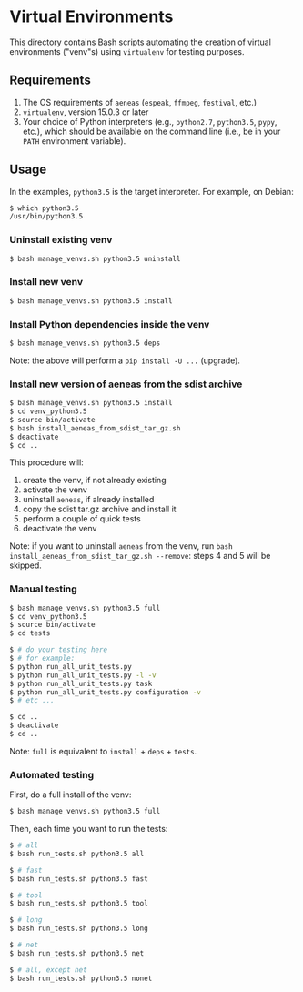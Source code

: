 # Virtual Environments

This directory contains Bash scripts automating the creation
of virtual environments ("venv"s) using ``virtualenv``
for testing purposes.


## Requirements

1. The OS requirements of ``aeneas`` (``espeak``, ``ffmpeg``, ``festival``, etc.)
2. ``virtualenv``, version 15.0.3 or later
3. Your choice of Python interpreters (e.g., ``python2.7``, ``python3.5``, ``pypy``, etc.), which should be available on the command line (i.e., be in your ``PATH`` environment variable).

## Usage

In the examples, ``python3.5`` is the target interpreter.
For example, on Debian:

```bash
$ which python3.5
/usr/bin/python3.5
```

### Uninstall existing venv

```bash
$ bash manage_venvs.sh python3.5 uninstall
```

### Install new venv

```bash
$ bash manage_venvs.sh python3.5 install
```

### Install Python dependencies inside the venv

```bash
$ bash manage_venvs.sh python3.5 deps
```

Note: the above will perform a ``pip install -U ...`` (upgrade).

### Install new version of aeneas from the sdist archive

```bash
$ bash manage_venvs.sh python3.5 install
$ cd venv_python3.5
$ source bin/activate
$ bash install_aeneas_from_sdist_tar_gz.sh
$ deactivate
$ cd ..
``` 

This procedure will:

1. create the venv, if not already existing
2. activate the venv
3. uninstall ``aeneas``, if already installed
4. copy the sdist tar.gz archive and install it
5. perform a couple of quick tests
6. deactivate the venv

Note: if you want to uninstall ``aeneas`` from the venv, run
``bash install_aeneas_from_sdist_tar_gz.sh --remove``:
steps 4 and 5 will be skipped.

### Manual testing

```bash
$ bash manage_venvs.sh python3.5 full
$ cd venv_python3.5
$ source bin/activate
$ cd tests

$ # do your testing here
$ # for example:
$ python run_all_unit_tests.py
$ python run_all_unit_tests.py -l -v
$ python run_all_unit_tests.py task
$ python run_all_unit_tests.py configuration -v
$ # etc ...

$ cd ..
$ deactivate
$ cd ..
```

Note: ``full`` is equivalent to ``install`` + ``deps`` + ``tests``.

### Automated testing

First, do a full install of the venv:

```bash
$ bash manage_venvs.sh python3.5 full
```

Then, each time you want to run the tests:

```bash
$ # all
$ bash run_tests.sh python3.5 all

$ # fast
$ bash run_tests.sh python3.5 fast

$ # tool
$ bash run_tests.sh python3.5 tool

$ # long
$ bash run_tests.sh python3.5 long

$ # net
$ bash run_tests.sh python3.5 net

$ # all, except net
$ bash run_tests.sh python3.5 nonet
```
